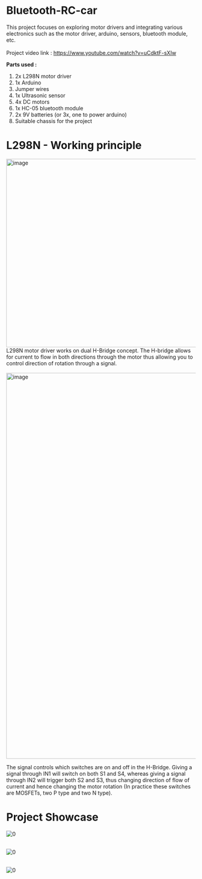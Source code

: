 # Bluetooth-RC-car
This project focuses on exploring motor drivers and integrating various electronics such as the motor driver, arduino, sensors, bluetooth module, etc.<br/><br/>
Project video link : https://www.youtube.com/watch?v=uCdktF-sXIw

**Parts used :** <br/>
1. 2x L298N motor driver
2. 1x Arduino
3. Jumper wires
4. 1x Ultrasonic sensor
5. 4x DC motors
6. 1x HC-05 bluetooth module
7. 2x 9V batteries (or 3x, one to power arduino)
8. Suitable chassis for the project

# L298N - Working principle 
<img width="750" height="500" alt="image" src="https://github.com/user-attachments/assets/43704595-77e1-411b-a9e3-f6df02c8e356" />
<br/>
L298N motor driver works on dual H-Bridge concept. The H-bridge allows for current to flow in both directions through the motor thus allowing you to control direction of rotation through a signal.<br/><br/>
<img width="761" height="1024" alt="image" src="https://github.com/user-attachments/assets/9a9a7e60-98f2-4940-9b93-4be4d28acf8b" /><br/>

The signal controls which switches are on and off in the H-Bridge. Giving a signal through IN1 will switch on both S1 and S4, whereas giving a signal through IN2 will trigger both S2 and S3, thus changing direction of flow of current and hence changing the motor rotation (In practice these switches are MOSFETs, two P type and two N type).

# Project Showcase 
![0](https://github.com/user-attachments/assets/05f28be9-fddc-40df-8195-fdaf5e03836f)<br/><br/>

![0](https://github.com/user-attachments/assets/1bcc30cf-64ef-49e0-aac4-d3839ea1f97c)<br/><br/>

![0](https://github.com/user-attachments/assets/18b98e93-b091-4e29-b0c2-45370b0a8f39)<br/><br/>
